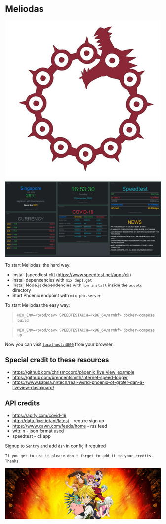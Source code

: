 # Meliodas

![Image](/assets/static/images/dragon_sin.jpeg)

![Image](/assets/static/images/smart_display.png)



To start Meliodas, the hard way:

  * Install [speedtest cli] (https://www.speedtest.net/apps/cli)
  * Install dependencies with `mix deps.get`
  * Install Node.js dependencies with `npm install` inside the `assets` directory
  * Start Phoenix endpoint with `mix phx.server`


To start Meliodas the easy way:

> `MIX_ENV=<prod/dev> SPEEDTESTARCH=<x86_64/armhf> docker-compose build`

> `MIX_ENV=<prod/dev> SPEEDTESTARCH=<x86_64/armhf> docker-compose up`


Now you can visit [`localhost:4000`](http://localhost:4000) from your browser.

## Special credit to these resources

* https://github.com/chrismccord/phoenix_live_view_example
* https://github.com/brennentsmith/internet-speed-logger
* https://www.kabisa.nl/tech/real-world-phoenix-of-groter-dan-a-liveview-dashboard/

## API credits
* https://apify.com/covid-19
* http://data.fixer.io/api/latest - require sign up
* https://www.dawn.com/feeds/home - rss feed
* wttr.in - json format used
* speedtest - cli app

Signup to `Sentry` and add `dsn` in config if required

`If you get to use it please don't forget to add it to your credits. Thanks`

![Image](/assets/static/images/seven_deadly_sins.jpeg)
